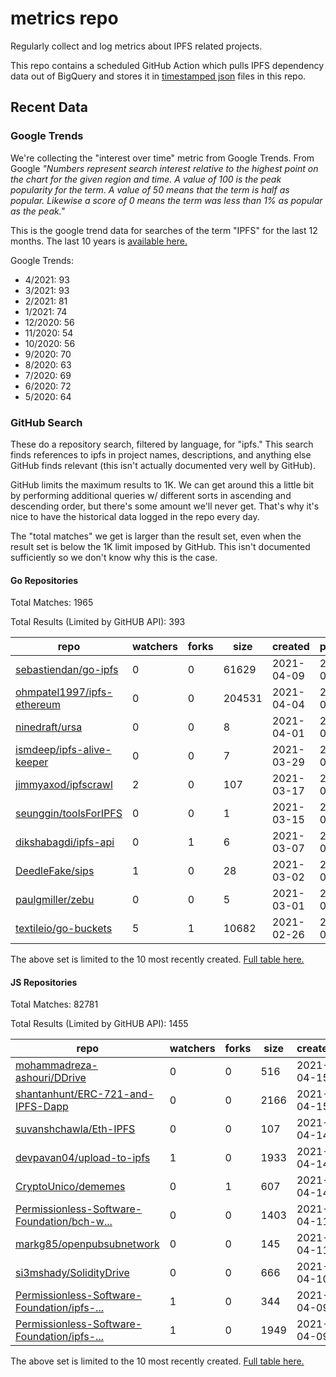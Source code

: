# metrics repo

Regularly collect and log metrics about IPFS related projects.

This repo contains a scheduled GitHub Action which pulls IPFS dependency data out of BigQuery and stores it 
in [timestamped json](./logs) files in this repo.

## Recent Data

### Google Trends

We're collecting the "interest over time" metric from Google Trends. From Google *"Numbers 
represent search interest relative to the highest point on the chart for the given region and 
time. A value of 100 is the peak popularity for the term. A value of 50 means that the term is 
half as popular. Likewise a score of 0 means the term was less than 1% as popular as the peak."*

This is the google trend data for searches of the term "IPFS" for the
last 12 months. The last 10 years is [available here.](./results/google-trends.md)



Google Trends:
*  4/2021: 93
*  3/2021: 93
*  2/2021: 81
*  1/2021: 74
*  12/2020: 56
*  11/2020: 54
*  10/2020: 56
*  9/2020: 70
*  8/2020: 63
*  7/2020: 69
*  6/2020: 72
*  5/2020: 64

### GitHub Search

These do a repository search, filtered by language, for "ipfs." This search
finds references to ipfs in project names, descriptions, and anything else
GitHub finds relevant (this isn't actually documented very well by GitHub).

GitHub limits the maximum results to 1K. We can get around this a little bit
by performing additional queries w/ different sorts in ascending and descending
order, but there's some amount we'll never get. That's why it's nice to have
the historical data logged in the repo every day.

The "total matches" we get is larger than the result set, even when the result
set is below the 1K limit imposed by GitHub. This isn't documented sufficiently
so we don't know why this is the case.

#### Go Repositories

Total Matches: 1965

Total Results (Limited by GitHUB API): 393

| repo | watchers | forks | size | created | pushed |
| ---- | -------- | ----- | ---- | ------- | ------ |
| [sebastiendan/go-ipfs](https://github.com/sebastiendan/go-ipfs)| 0 | 0 | 61629| 2021-04-09 | 2021-04-15 |
| [ohmpatel1997/ipfs-ethereum](https://github.com/ohmpatel1997/ipfs-ethereum)| 0 | 0 | 204531| 2021-04-04 | 2021-04-05 |
| [ninedraft/ursa](https://github.com/ninedraft/ursa)| 0 | 0 | 8| 2021-04-01 | 2021-04-01 |
| [ismdeep/ipfs-alive-keeper](https://github.com/ismdeep/ipfs-alive-keeper)| 0 | 0 | 7| 2021-03-29 | 2021-04-17 |
| [jimmyaxod/ipfscrawl](https://github.com/jimmyaxod/ipfscrawl)| 2 | 0 | 107| 2021-03-17 | 2021-04-17 |
| [seunggin/toolsForIPFS](https://github.com/seunggin/toolsForIPFS)| 0 | 0 | 1| 2021-03-15 | 2021-03-15 |
| [dikshabagdi/ipfs-api](https://github.com/dikshabagdi/ipfs-api)| 0 | 1 | 6| 2021-03-07 | 2021-03-07 |
| [DeedleFake/sips](https://github.com/DeedleFake/sips)| 1 | 0 | 28| 2021-03-02 | 2021-04-07 |
| [paulgmiller/zebu](https://github.com/paulgmiller/zebu)| 0 | 0 | 5| 2021-03-01 | 2021-03-03 |
| [textileio/go-buckets](https://github.com/textileio/go-buckets)| 5 | 1 | 10682| 2021-02-26 | 2021-04-09 |


The above set is limited to the 10 most recently created. 
[Full table here.](./results/repo_search_go.md)

#### JS Repositories

Total Matches: 82781

Total Results (Limited by GitHUB API): 1455

| repo | watchers | forks | size | created | pushed |
| ---- | -------- | ----- | ---- | ------- | ------ |
| [mohammadreza-ashouri/DDrive](https://github.com/mohammadreza-ashouri/DDrive)| 0 | 0 | 516| 2021-04-15 | 2021-04-15 |
| [shantanhunt/ERC-721-and-IPFS-Dapp](https://github.com/shantanhunt/ERC-721-and-IPFS-Dapp)| 0 | 0 | 2166| 2021-04-15 | 2021-04-15 |
| [suvanshchawla/Eth-IPFS](https://github.com/suvanshchawla/Eth-IPFS)| 0 | 0 | 107| 2021-04-14 | 2021-04-14 |
| [devpavan04/upload-to-ipfs](https://github.com/devpavan04/upload-to-ipfs)| 1 | 0 | 1933| 2021-04-14 | 2021-04-14 |
| [CryptoUnico/dememes](https://github.com/CryptoUnico/dememes)| 0 | 1 | 607| 2021-04-14 | 2021-04-14 |
| [Permissionless-Software-Foundation/bch-w...](https://github.com/Permissionless-Software-Foundation/bch-wallet-ipfs-service)| 0 | 0 | 1403| 2021-04-11 | 2021-04-11 |
| [markg85/openpubsubnetwork](https://github.com/markg85/openpubsubnetwork)| 0 | 0 | 145| 2021-04-11 | 2021-04-11 |
| [si3mshady/SolidityDrive](https://github.com/si3mshady/SolidityDrive)| 0 | 0 | 666| 2021-04-10 | 2021-04-13 |
| [Permissionless-Software-Foundation/ipfs-...](https://github.com/Permissionless-Software-Foundation/ipfs-coord)| 1 | 0 | 344| 2021-04-09 | 2021-04-17 |
| [Permissionless-Software-Foundation/ipfs-...](https://github.com/Permissionless-Software-Foundation/ipfs-service-provider)| 1 | 0 | 1949| 2021-04-09 | 2021-04-15 |


The above set is limited to the 10 most recently created. 
[Full table here.](./results/repo_search_js.md)
